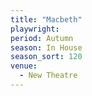 ```yaml
---
title: "Macbeth"
playwright:
period: Autumn
season: In House
season_sort: 120
venue:
  - New Theatre
---
```

